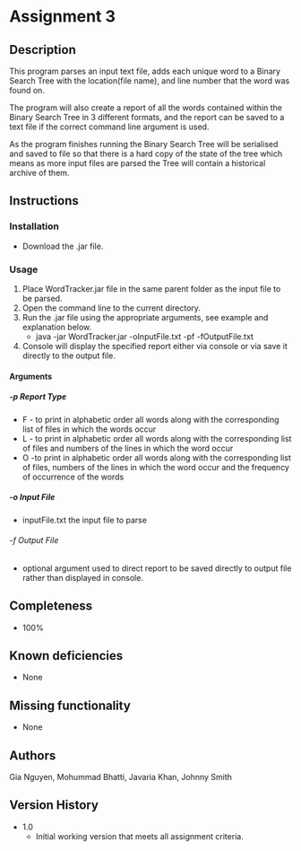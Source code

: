 # Assignment 3

## Description

This program parses an input text file, adds each unique word to a 
Binary Search Tree with the location(file name), and line number that
the word was found on.

The program will also create a report of all the words contained 
within the Binary Search Tree in 3 different formats, and the report
can be saved to a text file if the correct command line argument
is used.

As the program finishes running the Binary Search Tree will be serialised and saved to file so that there is a hard copy of the state
of the tree which means as more input files are parsed the Tree will 
contain a historical archive of them.

## Instructions

### Installation

* Download the .jar file.

### Usage

1. Place WordTracker.jar file in the same parent folder as the input file to be parsed.
2. Open the command line to the current directory.
3. Run the .jar file using the appropriate arguments, see example and explanation below.
	* java -jar WordTracker.jar -oInputFile.txt -pf -fOutputFile.txt
4. Console will display the specified report either via console or 
via save it directly to the output file.

#### Arguments

##### -p Report Type
- F - to print in alphabetic order all words along with the corresponding list of files in which the words occur
- L - to print in alphabetic order all words along with the corresponding list of files and numbers of the lines in which the word occur
- O -to print in alphabetic order all words along with the corresponding list of files, numbers of the lines in which the word occur and the frequency of occurrence of the words

##### -o Input File
- inputFile.txt the input file to parse
	
###### -f Output File
- optional argument used to direct report to be saved directly to	output file rather than displayed in console.

## Completeness

* 100%

## Known deficiencies

* None

## Missing functionality

* None

## Authors

Gia Nguyen, Mohummad Bhatti, Javaria Khan, Johnny Smith

## Version History

* 1.0
    * Initial working version that meets all assignment criteria.
